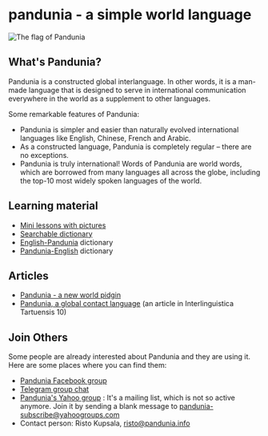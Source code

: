 pandunia - a simple world language
==================================

![](http://www.pandunia.info/kuvat/bandera.png "The flag of Pandunia")

## What's Pandunia?

Pandunia is a constructed global interlanguage. In other words, it is a man-made language that is designed to serve in international communication everywhere in the world as a supplement to other languages.

Some remarkable features of Pandunia:

- Pandunia is simpler and easier than naturally evolved international languages like English, Chinese, French and Arabic.
- As a constructed language, Pandunia is completely regular – there are no exceptions.
- Pandunia is truly international! Words of Pandunia are world words, which are borrowed from many languages all across the globe, including the top-10 most widely spoken languages of the world.

## Learning material

- [Mini lessons with pictures](http://www.pandunia.info/pandunia/mini_darse.html)
- [Searchable dictionary](tiddly.html)
- [English-Pandunia](english-pandunia.md) dictionary
- [Pandunia-English](pandunia-english.md) dictionary

## Articles

- [Pandunia - a new world pidgin](world_pidgin.md)
- [Pandunia, a global contact language](http://www.pandunia.info/makala/Pandunia_in_Interlinguistica_Tartuensis_10.pdf) (an article in Interlinguistica Tartuensis 10)

## Join Others

Some people are already interested about Pandunia and they are using it. Here are some places where you can find them:

- [Pandunia Facebook group](http://www.facebook.com/groups/pandunia)
- [Telegram group chat](https://telegram.me/joinchat/Dhfgywdb7jonCD7DHCxuJw)
- [Pandunia's Yahoo group](https://groups.yahoo.com/neo/groups/pandunia/info) : It's a mailing list, which is not so active anymore. Join it by sending a blank message to pandunia-subscribe@yahoogroups.com
- Contact person: Risto Kupsala, [risto@pandunia.info](mailto:risto@pandunia.info)

